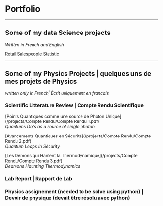 # Portfolio

---

## Some of my data Science projects
_Written in French and English_

[Retail Salespeople Statistic](/sample_page)


---

## Some of my Physics Projects | quelques uns de mes projets de Physics
_written only in French| Écrit uniquement en francais_


### Scientific Litterature Review | Compte Rendu Scientifique

[Points Quantiques comme une source de Photon Unique](/projects/Compte Rendu/Compte Rendu 1.pdf) \
_Quantums Dots as a source of single photon_ 

[Avancements Quantiques en Sécurité](/projects/Compte Rendu/Compte Rendu 2.pdf) \
_Quantum Leaps In Sécurity_ 

[Les Démons qui Hantent la Thermodynamique](/projects/Compte Rendu/Compte Rendu 3.pdf) \
_Deamons Haunting Thermodynamics_

### Lab Report | Rapport de Lab


### Physics assignement (needed to be solve using python) | Devoir de physique (devait être résolu avec python)


